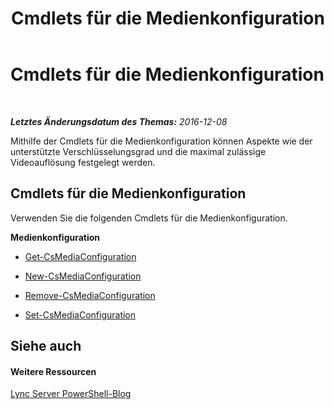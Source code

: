 ﻿---
title: Cmdlets für die Medienkonfiguration
TOCTitle: Cmdlets für die Medienkonfiguration
ms:assetid: 3b0802a4-3ce5-4ffd-89bb-292a2e86ff0e
ms:mtpsurl: https://technet.microsoft.com/de-de/library/Gg415647(v=OCS.15)
ms:contentKeyID: 49293729
ms.date: 12/10/2016
mtps_version: v=OCS.15
ms.translationtype: HT
---

# Cmdlets für die Medienkonfiguration

 

_**Letztes Änderungsdatum des Themas:** 2016-12-08_

Mithilfe der Cmdlets für die Medienkonfiguration können Aspekte wie der unterstützte Verschlüsselungsgrad und die maximal zulässige Videoauflösung festgelegt werden.

## Cmdlets für die Medienkonfiguration

Verwenden Sie die folgenden Cmdlets für die Medienkonfiguration.

**Medienkonfiguration**

  - [Get-CsMediaConfiguration](get-csmediaconfiguration.md)

  - [New-CsMediaConfiguration](new-csmediaconfiguration.md)

  - [Remove-CsMediaConfiguration](remove-csmediaconfiguration.md)

  - [Set-CsMediaConfiguration](set-csmediaconfiguration.md)

## Siehe auch

#### Weitere Ressourcen

[Lync Server PowerShell-Blog](http://go.microsoft.com/fwlink/?linkid=203150%26clcid=0x407)

